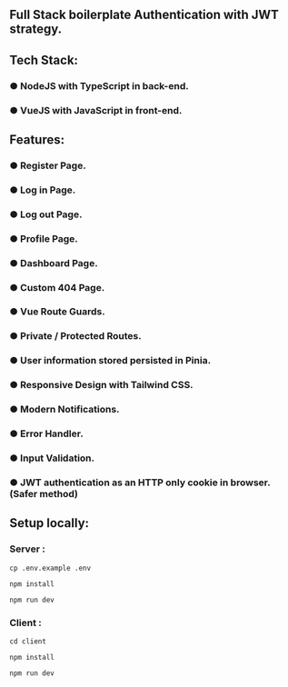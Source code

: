 ## Full Stack boilerplate Authentication with JWT strategy.
## Tech Stack: 
### ● NodeJS with TypeScript in back-end.
### ● VueJS with JavaScript in front-end.
## Features:
### ● Register Page.
### ● Log in Page.
### ● Log out Page.
### ● Profile Page.
### ● Dashboard Page.
### ● Custom 404 Page.
### ● Vue Route Guards.
### ● Private / Protected Routes.
### ● User information stored persisted in Pinia.
### ● Responsive Design with Tailwind CSS.
### ● Modern Notifications.
### ● Error Handler.
### ● Input Validation.
### ● JWT authentication as an HTTP only cookie in browser. (Safer method)



## Setup locally:

### Server :

```
cp .env.example .env
```
```
npm install
```
```
npm run dev
```
### Client :
```
cd client
```
```
npm install
```
```
npm run dev
```
